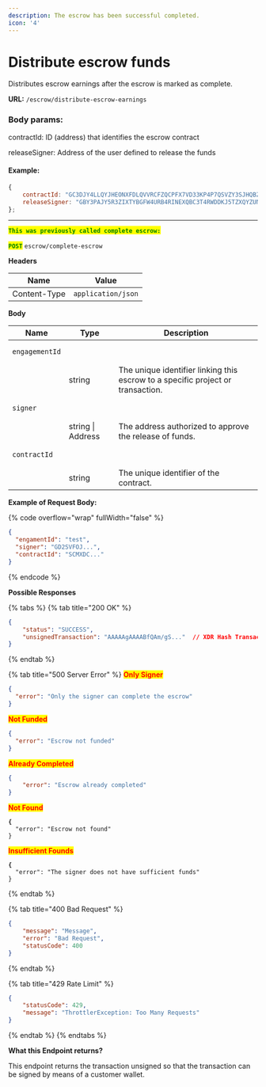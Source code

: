```yaml
---
description: The escrow has been successful completed.
icon: '4'
---
```


# Distribute escrow funds

Distributes escrow earnings after the escrow is marked as complete.

**URL:** `/escrow/distribute-escrow-earnings`

### Body params:

contractId: ID (address) that identifies the escrow contract

releaseSigner: Address of the user defined to release the funds

#### Example:

```jsx
{
	contractId: "GC3DJY4LLQYJHEONXFDLQVVRCFZQCPFX7VD33KP4P7QSVZY3SJHQBZGV",
	releaseSigner: "GBY3PAJY5R3ZIXTYBGFW4URB4RINEXQBC3T4RWDDKJ5TZXQYZUN6A4TP", 
};
```



***

<mark style="color:green;">**`This was previously called complete escrow:`**</mark>

<mark style="color:green;">**`POST`**</mark> `escrow/complete-escrow`



**Headers**

| Name         | Value              |
| ------------ | ------------------ |
| Content-Type | `application/json` |

**Body**

| Name                                  | Type              | Description                                                                     |
| ------------------------------------- | ----------------- | ------------------------------------------------------------------------------- |
| <pre><code>engagementId
</code></pre> | string            | The unique identifier linking this escrow to a specific project or transaction. |
| <pre><code>signer
</code></pre>       | string \| Address | The address authorized to approve the release of funds.                         |
| <pre><code>contractId
</code></pre>   | string            | The unique identifier of the contract.                                          |



**Example of Request Body:**

{% code overflow="wrap" fullWidth="false" %}
```json
{
  "engamentId": "test", 
  "signer": "GD2SVFOJ...",
  "contractId": "SCMXDC..."
}
```
{% endcode %}



**Possible Responses**

{% tabs %}
{% tab title="200 OK" %}
```json
{
    "status": "SUCCESS",
    "unsignedTransaction": "AAAAAgAAAABfQAm/gS..."  // XDR Hash Transaction
}
```
{% endtab %}

{% tab title="500 Server Error" %}
<mark style="color:red;">**Only Signer**</mark>

```json
{
  "error": "Only the signer can complete the escrow"
}
```

<mark style="color:red;">**Not Funded**</mark>

```json
{
  "error": "Escrow not funded"
}
```

<mark style="color:red;">**Already Completed**</mark>

```json
{
    "error": "Escrow already completed"
}
```

<mark style="color:red;">**Not Found**</mark>

<pre class="language-json"><code class="lang-json"><strong>{
</strong>  "error": "Escrow not found"
}
</code></pre>

<mark style="color:red;">**Insufficient Founds**</mark>

<pre class="language-json"><code class="lang-json"><strong>{
</strong>  "error": "The signer does not have sufficient funds"
}
</code></pre>
{% endtab %}

{% tab title="400 Bad Request" %}
```json
{
    "message": "Message",
    "error": "Bad Request",
    "statusCode": 400
}

```
{% endtab %}

{% tab title="429 Rate Limit" %}
```json
{
    "statusCode": 429,
    "message": "ThrottlerException: Too Many Requests"
}
```
{% endtab %}
{% endtabs %}



**What this Endpoint returns?**

This endpoint returns the transaction unsigned so that the transaction can be signed by means of a customer wallet.
